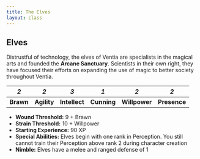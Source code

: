 ```yaml
---
title: The Elves
layout: class
---
```

## Elves
Distrustful of technology, the elves of Ventia are specialists in the magical arts and founded the **Arcane Sanctuary**. Scientists in their own right, they have focused their efforts on expanding the use of magic to better society throughout Ventia.
<classtable markdown="block">

|<span class="fa fa-stack fa-2x"><i class="fa fa-fw fa-cog fa-inverse fa-stack-2x" aria-hidden="true"></i><i class="fa fa-stack-1x accent">2</i></span>|<span class="fa fa-stack fa-2x"><i class="fa fa-fw fa-cog fa-inverse fa-stack-2x" aria-hidden="true"></i><i class="fa fa-stack-1x accent">2</i></span>|<span class="fa fa-stack fa-2x"><i class="fa fa-fw fa-cog fa-inverse fa-stack-2x" aria-hidden="true"></i><i class="fa fa-stack-1x accent">3</i></span>|<span class="fa fa-stack fa-2x"><i class="fa fa-fw fa-cog fa-inverse fa-stack-2x" aria-hidden="true"></i><i class="fa fa-stack-1x accent">1</i></span>|<span class="fa fa-stack fa-2x"><i class="fa fa-fw fa-cog fa-inverse fa-stack-2x" aria-hidden="true"></i><i class="fa fa-stack-1x accent">2</i></span>|<span class="fa fa-stack fa-2x"><i class="fa fa-fw fa-cog fa-inverse fa-stack-2x" aria-hidden="true"></i><i class="fa fa-stack-1x accent">2</i></span>|
|:---------:|:-----------:|:-------------:|:-----------:|:-------------:|:------------:|
| **Brawn** | **Agility** | **Intellect** | **Cunning** | **Willpower** | **Presence** |

</classtable>

* **Wound Threshold:** 9 + Brawn
* **Strain Threshold:** 10 + Willpower
* **Starting Experience:** 90 XP
* **Special Abilities:** Elves begin with one rank in Perception. You still cannot train their Perception above rank 2 during character creation
* **Nimble:** Elves have a melee and ranged defense of 1